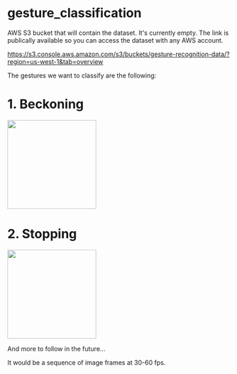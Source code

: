 # gesture_classification
AWS S3 bucket that will contain the dataset. It's currently empty. The link is publically available so you can access the dataset with any AWS account.

https://s3.console.aws.amazon.com/s3/buckets/gesture-recognition-data/?region=us-west-1&tab=overview

The gestures we want to classify are the following:

# 1. Beckoning

<img src="https://external-content.duckduckgo.com/iu/?u=https%3A%2F%2Fak8.picdn.net%2Fshutterstock%2Fvideos%2F21138658%2Fthumb%2F7.jpg&f=1&nofb=1" width="200" height="200" />

# 2. Stopping

<img src="https://external-content.duckduckgo.com/iu/?u=https%3A%2F%2Fthumbs.dreamstime.com%2Fz%2Fstop-hand-sign-14553486.jpg&f=1&nofb=1" width="200" height="200" />

And more to follow in the future...

It would be a sequence of image frames at 30-60 fps.

